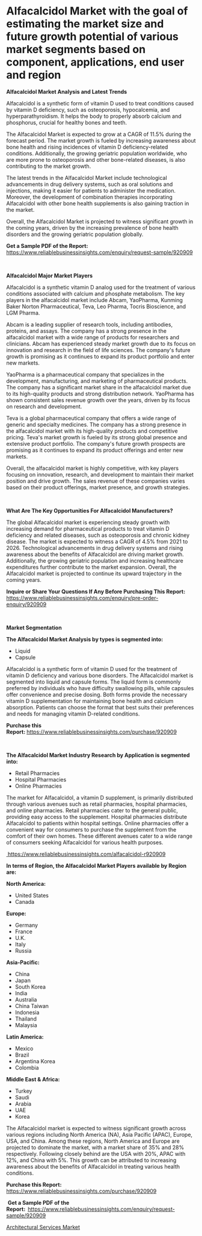 <p><h1>Alfacalcidol Market with the goal of estimating the market size and future growth potential of various market segments based on component, applications, end user and region</h1></p><p><strong>Alfacalcidol Market Analysis and Latest Trends</strong></p>
<p><p>Alfacalcidol is a synthetic form of vitamin D used to treat conditions caused by vitamin D deficiency, such as osteoporosis, hypocalcemia, and hyperparathyroidism. It helps the body to properly absorb calcium and phosphorus, crucial for healthy bones and teeth.</p><p>The Alfacalcidol Market is expected to grow at a CAGR of 11.5% during the forecast period. The market growth is fueled by increasing awareness about bone health and rising incidences of vitamin D deficiency-related conditions. Additionally, the growing geriatric population worldwide, who are more prone to osteoporosis and other bone-related diseases, is also contributing to the market growth.</p><p>The latest trends in the Alfacalcidol Market include technological advancements in drug delivery systems, such as oral solutions and injections, making it easier for patients to administer the medication. Moreover, the development of combination therapies incorporating Alfacalcidol with other bone health supplements is also gaining traction in the market.</p><p>Overall, the Alfacalcidol Market is projected to witness significant growth in the coming years, driven by the increasing prevalence of bone health disorders and the growing geriatric population globally.</p></p>
<p><strong>Get a Sample PDF of the Report:&nbsp;</strong> <a href="https://www.reliablebusinessinsights.com/enquiry/request-sample/920909">https://www.reliablebusinessinsights.com/enquiry/request-sample/920909</a></p>
<p>&nbsp;</p>
<p><strong>Alfacalcidol Major Market Players</strong></p>
<p><p>Alfacalcidol is a synthetic vitamin D analog used for the treatment of various conditions associated with calcium and phosphate metabolism. The key players in the alfacalcidol market include Abcam, YaoPharma, Kunming Baker Norton Pharmaceutical, Teva, Leo Pharma, Tocris Bioscience, and LGM Pharma.</p><p>Abcam is a leading supplier of research tools, including antibodies, proteins, and assays. The company has a strong presence in the alfacalcidol market with a wide range of products for researchers and clinicians. Abcam has experienced steady market growth due to its focus on innovation and research in the field of life sciences. The company's future growth is promising as it continues to expand its product portfolio and enter new markets.</p><p>YaoPharma is a pharmaceutical company that specializes in the development, manufacturing, and marketing of pharmaceutical products. The company has a significant market share in the alfacalcidol market due to its high-quality products and strong distribution network. YaoPharma has shown consistent sales revenue growth over the years, driven by its focus on research and development.</p><p>Teva is a global pharmaceutical company that offers a wide range of generic and specialty medicines. The company has a strong presence in the alfacalcidol market with its high-quality products and competitive pricing. Teva's market growth is fueled by its strong global presence and extensive product portfolio. The company's future growth prospects are promising as it continues to expand its product offerings and enter new markets.</p><p>Overall, the alfacalcidol market is highly competitive, with key players focusing on innovation, research, and development to maintain their market position and drive growth. The sales revenue of these companies varies based on their product offerings, market presence, and growth strategies.</p></p>
<p>&nbsp;</p>
<p><strong>What Are The Key Opportunities For Alfacalcidol Manufacturers?</strong></p>
<p><p>The global Alfacalcidol market is experiencing steady growth with increasing demand for pharmaceutical products to treat vitamin D deficiency and related diseases, such as osteoporosis and chronic kidney disease. The market is expected to witness a CAGR of 4.5% from 2021 to 2026. Technological advancements in drug delivery systems and rising awareness about the benefits of Alfacalcidol are driving market growth. Additionally, the growing geriatric population and increasing healthcare expenditures further contribute to the market expansion. Overall, the Alfacalcidol market is projected to continue its upward trajectory in the coming years.</p></p>
<p><strong>Inquire or Share Your Questions If Any Before Purchasing This Report:</strong> <a href="https://www.reliablebusinessinsights.com/enquiry/pre-order-enquiry/920909">https://www.reliablebusinessinsights.com/enquiry/pre-order-enquiry/920909</a></p>
<p>&nbsp;</p>
<p><strong>Market Segmentation</strong></p>
<p><strong>The Alfacalcidol Market Analysis by types is segmented into:</strong></p>
<p><ul><li>Liquid</li><li>Capsule</li></ul></p>
<p><p>Alfacalcidol is a synthetic form of vitamin D used for the treatment of vitamin D deficiency and various bone disorders. The Alfacalcidol market is segmented into liquid and capsule forms. The liquid form is commonly preferred by individuals who have difficulty swallowing pills, while capsules offer convenience and precise dosing. Both forms provide the necessary vitamin D supplementation for maintaining bone health and calcium absorption. Patients can choose the format that best suits their preferences and needs for managing vitamin D-related conditions.</p></p>
<p><strong>Purchase this Report:&nbsp;</strong><a href="https://www.reliablebusinessinsights.com/purchase/920909">https://www.reliablebusinessinsights.com/purchase/920909</a></p>
<p>&nbsp;</p>
<p><strong>The Alfacalcidol Market Industry Research by Application is segmented into:</strong></p>
<p><ul><li>Retail Pharmacies</li><li>Hospital Pharmacies</li><li>Online Pharmacies</li></ul></p>
<p><p>The market for Alfacalcidol, a vitamin D supplement, is primarily distributed through various avenues such as retail pharmacies, hospital pharmacies, and online pharmacies. Retail pharmacies cater to the general public, providing easy access to the supplement. Hospital pharmacies distribute Alfacalcidol to patients within hospital settings. Online pharmacies offer a convenient way for consumers to purchase the supplement from the comfort of their own homes. These different avenues cater to a wide range of consumers seeking Alfacalcidol for various health purposes.</p></p>
<p><a href="https://www.reliablebusinessinsights.com/alfacalcidol-r920909">&nbsp;https://www.reliablebusinessinsights.com/alfacalcidol-r920909</a></p>
<p><strong>In terms of Region, the Alfacalcidol Market Players available by Region are:</strong></p>
<p>
    <p> <strong> North America: </strong>
        <ul>
            <li>United States</li>
            <li>Canada</li>
        </ul>
        </p> 
    <p> <strong> Europe: </strong>
        <ul>
            <li>Germany</li>
            <li>France</li>
            <li>U.K.</li>
            <li>Italy</li>
            <li>Russia</li>
        </ul>
        </p> 
    <p> <strong> Asia-Pacific: </strong>
        <ul>
            <li>China</li>
            <li>Japan</li>
            <li>South Korea</li>
            <li>India</li>
            <li>Australia</li>
            <li>China Taiwan</li>
            <li>Indonesia</li>
            <li>Thailand</li>
            <li>Malaysia</li>
        </ul>
        </p> 
    <p> <strong> Latin America: </strong>
        <ul>
            <li>Mexico</li>
            <li>Brazil</li>
            <li>Argentina Korea</li>
            <li>Colombia</li>
        </ul>
        </p> 
    <p> <strong> Middle East & Africa: </strong>
        <ul>
            <li>Turkey</li>
            <li>Saudi</li>
            <li>Arabia</li>
            <li>UAE</li>
            <li>Korea</li>
        </ul>
    </p>
    </p>
<p><p>The Alfacalcidol market is expected to witness significant growth across various regions including North America (NA), Asia Pacific (APAC), Europe, USA, and China. Among these regions, North America and Europe are projected to dominate the market, with a market share of 35% and 28% respectively. Following closely behind are the USA with 20%, APAC with 12%, and China with 5%. This growth can be attributed to increasing awareness about the benefits of Alfacalcidol in treating various health conditions.</p></p>
<p><strong>Purchase this Report: </strong><a href="https://www.reliablebusinessinsights.com/purchase/920909">https://www.reliablebusinessinsights.com/purchase/920909</a></p>
<p>&nbsp;<strong>Get a Sample PDF of the Report:&nbsp;&nbsp;</strong><a href="https://www.reliablebusinessinsights.com/enquiry/request-sample/920909">https://www.reliablebusinessinsights.com/enquiry/request-sample/920909</a></p>
<p><strong></strong></p>
<p><p><a href="https://github.com/AKSHATREPORTPRIME/Market-Research-Report-List-5/blob/main/architectural-services-market.md">Architectural Services Market</a></p></p>